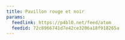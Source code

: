 ```yaml
---
title: Pavillon rouge et noir
params:
  feedlink: https://p4bl0.net/feed/atom
  feedid: 72c8966741d7e42ce3206a18f918265a
---
```

